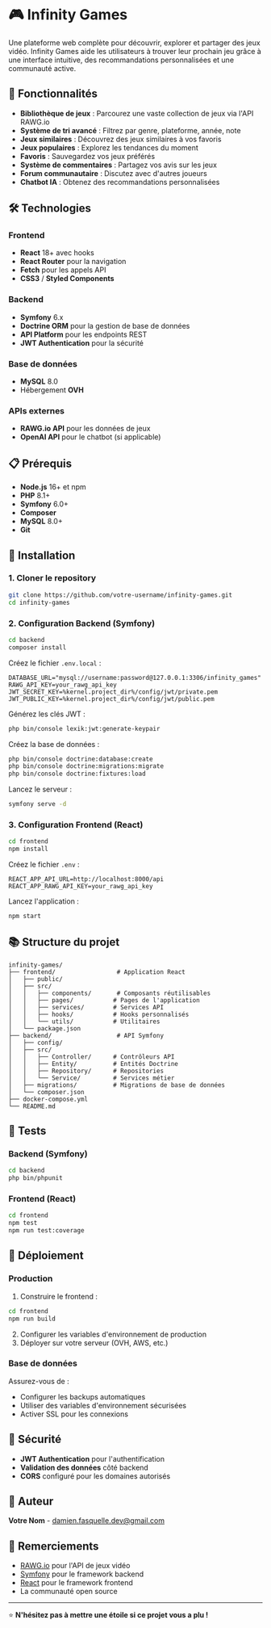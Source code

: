 # 🎮 Infinity Games

Une plateforme web complète pour découvrir, explorer et partager des jeux vidéo. Infinity Games aide les utilisateurs à trouver leur prochain jeu grâce à une interface intuitive, des recommandations personnalisées et une communauté active.

## 🌟 Fonctionnalités

- **Bibliothèque de jeux** : Parcourez une vaste collection de jeux via l'API RAWG.io
- **Système de tri avancé** : Filtrez par genre, plateforme, année, note
- **Jeux similaires** : Découvrez des jeux similaires à vos favoris
- **Jeux populaires** : Explorez les tendances du moment
- **Favoris** : Sauvegardez vos jeux préférés
- **Système de commentaires** : Partagez vos avis sur les jeux
- **Forum communautaire** : Discutez avec d'autres joueurs
- **Chatbot IA** : Obtenez des recommandations personnalisées

## 🛠️ Technologies

### Frontend
- **React** 18+ avec hooks
- **React Router** pour la navigation
- **Fetch** pour les appels API
- **CSS3** / **Styled Components**

### Backend
- **Symfony** 6.x
- **Doctrine ORM** pour la gestion de base de données
- **API Platform** pour les endpoints REST
- **JWT Authentication** pour la sécurité

### Base de données
- **MySQL** 8.0
- Hébergement **OVH**

### APIs externes
- **RAWG.io API** pour les données de jeux
- **OpenAI API** pour le chatbot (si applicable)

## 📋 Prérequis

- **Node.js** 16+ et npm
- **PHP** 8.1+
- **Symfony** 6.0+
- **Composer**
- **MySQL** 8.0+
- **Git**

## 🚀 Installation

### 1. Cloner le repository
```bash
git clone https://github.com/votre-username/infinity-games.git
cd infinity-games
```

### 2. Configuration Backend (Symfony)
```bash
cd backend
composer install
```

Créez le fichier `.env.local` :
```env
DATABASE_URL="mysql://username:password@127.0.0.1:3306/infinity_games"
RAWG_API_KEY=your_rawg_api_key
JWT_SECRET_KEY=%kernel.project_dir%/config/jwt/private.pem
JWT_PUBLIC_KEY=%kernel.project_dir%/config/jwt/public.pem
```

Générez les clés JWT :
```bash
php bin/console lexik:jwt:generate-keypair
```

Créez la base de données :
```bash
php bin/console doctrine:database:create
php bin/console doctrine:migrations:migrate
php bin/console doctrine:fixtures:load
```

Lancez le serveur :
```bash
symfony serve -d
```

### 3. Configuration Frontend (React)
```bash
cd frontend
npm install
```

Créez le fichier `.env` :
```env
REACT_APP_API_URL=http://localhost:8000/api
REACT_APP_RAWG_API_KEY=your_rawg_api_key
```

Lancez l'application :
```bash
npm start
```

## 📚 Structure du projet

```
infinity-games/
├── frontend/                 # Application React
│   ├── public/
│   ├── src/
│   │   ├── components/       # Composants réutilisables
│   │   ├── pages/           # Pages de l'application
│   │   ├── services/        # Services API
│   │   ├── hooks/           # Hooks personnalisés
│   │   └── utils/           # Utilitaires
│   └── package.json
├── backend/                  # API Symfony
│   ├── config/
│   ├── src/
│   │   ├── Controller/      # Contrôleurs API
│   │   ├── Entity/          # Entités Doctrine
│   │   ├── Repository/      # Repositories
│   │   └── Service/         # Services métier
│   ├── migrations/          # Migrations de base de données
│   └── composer.json
├── docker-compose.yml
└── README.md
```

## 🧪 Tests

### Backend (Symfony)
```bash
cd backend
php bin/phpunit
```

### Frontend (React)
```bash
cd frontend
npm test
npm run test:coverage
```

## 🚢 Déploiement

### Production
1. Construire le frontend :
```bash
cd frontend
npm run build
```

2. Configurer les variables d'environnement de production
3. Déployer sur votre serveur (OVH, AWS, etc.)

### Base de données
Assurez-vous de :
- Configurer les backups automatiques
- Utiliser des variables d'environnement sécurisées
- Activer SSL pour les connexions

## 🔐 Sécurité

- **JWT Authentication** pour l'authentification
- **Validation des données** côté backend
- **CORS** configuré pour les domaines autorisés

## 👥 Auteur

**Votre Nom** - damien.fasquelle.dev@gmail.com

## 🙏 Remerciements

- [RAWG.io](https://rawg.io/apidocs) pour l'API de jeux vidéo
- [Symfony](https://symfony.com/) pour le framework backend
- [React](https://reactjs.org/) pour le framework frontend
- La communauté open source

---

⭐ **N'hésitez pas à mettre une étoile si ce projet vous a plu !**
